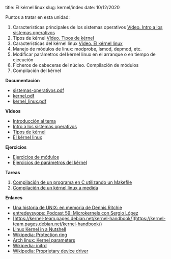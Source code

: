 title: El kérnel linux
slug: kernel/index
date: 10/12/2020

Puntos a tratar en esta unidad:

1. Características principales de los sistemas operativos [Vídeo. Intro a los sistemas operativos](https://youtu.be/qcQo5Yffll0)
1. Tipos de kérnel [Vídeo. Tipos de kérnel](https://youtu.be/fmU3if8b_1A)
1. Características del kérnel linux [Vídeo. El kérnel linux](https://www.youtube.com/watch?v=kMcmnPS0Yb4)
1. Manejo de módulos de linux: modprobe, lsmod, depmod, etc.
1. Modificar parámetros del kérnel linux en el arranque o en tiempo de ejecución
1. Ficheros de cabeceras del núcleo. Compilación de módulos
1. Compilación del kérnel

**Documentación**

* [sistemas-operativos.pdf]({static}/doc/sistemas-operativos.pdf)
* [kernel.pdf]({static}/doc/kernel.pdf)
* [kernel_linux.pdf]({static}/doc/kernel_linux.pdf)

**Vídeos**

* [Introducción al tema](https://www.youtube.com/watch?v=t57Y7cNAv7k)
* [Intro a los sistemas operativos](https://youtu.be/qcQo5Yffll0)
* [Tipos de kérnel](https://youtu.be/fmU3if8b_1A)
* [El kérnel linux](https://www.youtube.com/watch?v=kMcmnPS0Yb4)

**Ejercicios**

* [Ejercicios de módulos]({filename}./ejercicios-modulos.md)
* [Ejercicios de parámetros del kérnel]({filename}./ejercicios-parametros.md)

**Tareas**

1. [Compilación de un programa en C utilizando un Makefile]({filename}./makefile.md)
1. [Compilación de un kérnel linux a medida]({filename}./compilacion-kernel.md)

**Enlaces**

* [Una historia de UNIX: en memoria de Dennis Ritchie](http://architecnologia.es/una-historia-de-unix-en-memoria-de-dennis-ritchie)
* [entredevsyops: Podcast 59: Microkernels con Sergio López](https://www.entredevyops.es/podcasts/podcast-59.html)
* [https://kernel-team.pages.debian.net/kernel-handbook/](https://kernel-team.pages.debian.net/kernel-handbook/)
* [Linux Kernel in a Nutshell](http://www.kroah.com/lkn/)
* [Wikipedia: Protection ring](https://en.wikipedia.org/wiki/Protection_ring)
* [Arch linux: Kernel parameters](https://wiki.archlinux.org/index.php/kernel_parameters)
* [Wikipedia: initrd](https://es.wikipedia.org/wiki/Initrd)
* [Wikipedia: Proprietary device driver](https://en.wikipedia.org/wiki/Proprietary_device_driver)
